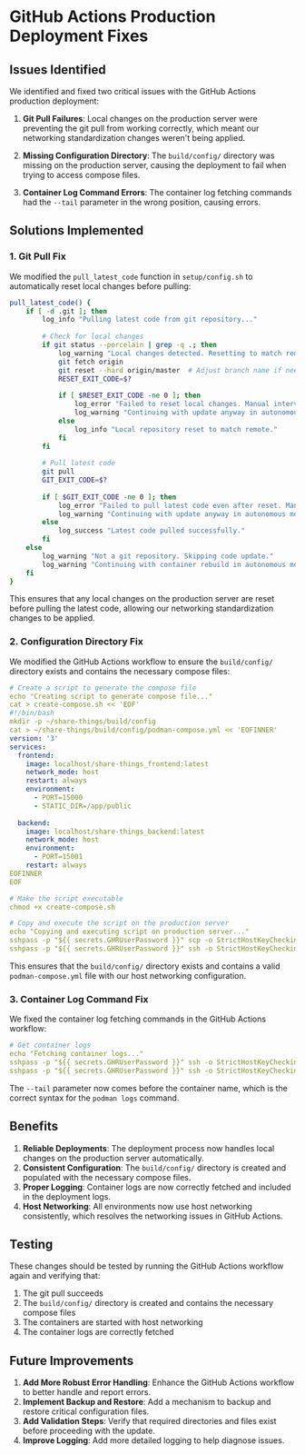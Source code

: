 # GitHub Actions Production Deployment Fixes

## Issues Identified

We identified and fixed two critical issues with the GitHub Actions production deployment:

1. **Git Pull Failures**: Local changes on the production server were preventing the git pull from working correctly, which meant our networking standardization changes weren't being applied.

2. **Missing Configuration Directory**: The `build/config/` directory was missing on the production server, causing the deployment to fail when trying to access compose files.

3. **Container Log Command Errors**: The container log fetching commands had the `--tail` parameter in the wrong position, causing errors.

## Solutions Implemented

### 1. Git Pull Fix

We modified the `pull_latest_code` function in `setup/config.sh` to automatically reset local changes before pulling:

```bash
pull_latest_code() {
    if [ -d .git ]; then
        log_info "Pulling latest code from git repository..."
        
        # Check for local changes
        if git status --porcelain | grep -q .; then
            log_warning "Local changes detected. Resetting to match remote..."
            git fetch origin
            git reset --hard origin/master  # Adjust branch name if needed
            RESET_EXIT_CODE=$?
            
            if [ $RESET_EXIT_CODE -ne 0 ]; then
                log_error "Failed to reset local changes. Manual intervention required."
                log_warning "Continuing with update anyway in autonomous mode..."
            else
                log_info "Local repository reset to match remote."
            fi
        fi
        
        # Pull latest code
        git pull
        GIT_EXIT_CODE=$?
        
        if [ $GIT_EXIT_CODE -ne 0 ]; then
            log_error "Failed to pull latest code even after reset. Manual intervention required."
            log_warning "Continuing with update anyway in autonomous mode..."
        else
            log_success "Latest code pulled successfully."
        fi
    else
        log_warning "Not a git repository. Skipping code update."
        log_warning "Continuing with container rebuild in autonomous mode..."
    fi
}
```

This ensures that any local changes on the production server are reset before pulling the latest code, allowing our networking standardization changes to be applied.

### 2. Configuration Directory Fix

We modified the GitHub Actions workflow to ensure the `build/config/` directory exists and contains the necessary compose files:

```yaml
# Create a script to generate the compose file
echo "Creating script to generate compose file..."
cat > create-compose.sh << 'EOF'
#!/bin/bash
mkdir -p ~/share-things/build/config
cat > ~/share-things/build/config/podman-compose.yml << 'EOFINNER'
version: '3'
services:
  frontend:
    image: localhost/share-things_frontend:latest
    network_mode: host
    restart: always
    environment:
      - PORT=15000
      - STATIC_DIR=/app/public
  
  backend:
    image: localhost/share-things_backend:latest
    network_mode: host
    environment:
      - PORT=15001
    restart: always
EOFINNER
EOF

# Make the script executable
chmod +x create-compose.sh

# Copy and execute the script on the production server
echo "Copying and executing script on production server..."
sshpass -p "${{ secrets.GHRUserPassword }}" scp -o StrictHostKeyChecking=no create-compose.sh ${{ secrets.GHRUserName }}@${{ secrets.DeploymentServerIP }}:~/create-compose.sh
sshpass -p "${{ secrets.GHRUserPassword }}" ssh -o StrictHostKeyChecking=no ${{ secrets.GHRUserName }}@${{ secrets.DeploymentServerIP }} "chmod +x ~/create-compose.sh && ~/create-compose.sh && rm ~/create-compose.sh"
```

This ensures that the `build/config/` directory exists and contains a valid `podman-compose.yml` file with our host networking configuration.

### 3. Container Log Command Fix

We fixed the container log fetching commands in the GitHub Actions workflow:

```yaml
# Get container logs
echo "Fetching container logs..."
sshpass -p "${{ secrets.GHRUserPassword }}" ssh -o StrictHostKeyChecking=no ${{ secrets.GHRUserName }}@${{ secrets.DeploymentServerIP }} "cd ~/share-things && podman logs --tail 50 share-things-frontend" | tee -a deployment-logs/deploy-$(date +%Y%m%d-%H%M%S)-frontend.log
sshpass -p "${{ secrets.GHRUserPassword }}" ssh -o StrictHostKeyChecking=no ${{ secrets.GHRUserName }}@${{ secrets.DeploymentServerIP }} "cd ~/share-things && podman logs --tail 50 share-things-backend" | tee -a deployment-logs/deploy-$(date +%Y%m%d-%H%M%S)-backend.log
```

The `--tail` parameter now comes before the container name, which is the correct syntax for the `podman logs` command.

## Benefits

1. **Reliable Deployments**: The deployment process now handles local changes on the production server automatically.
2. **Consistent Configuration**: The `build/config/` directory is created and populated with the necessary compose files.
3. **Proper Logging**: Container logs are now correctly fetched and included in the deployment logs.
4. **Host Networking**: All environments now use host networking consistently, which resolves the networking issues in GitHub Actions.

## Testing

These changes should be tested by running the GitHub Actions workflow again and verifying that:

1. The git pull succeeds
2. The `build/config/` directory is created and contains the necessary compose files
3. The containers are started with host networking
4. The container logs are correctly fetched

## Future Improvements

1. **Add More Robust Error Handling**: Enhance the GitHub Actions workflow to better handle and report errors.
2. **Implement Backup and Restore**: Add a mechanism to backup and restore critical configuration files.
3. **Add Validation Steps**: Verify that required directories and files exist before proceeding with the update.
4. **Improve Logging**: Add more detailed logging to help diagnose issues.